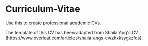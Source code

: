 # Curriculum-Vitae


Use this to create professional academic CVs.

The template of this CV has been adapted from Shaila Ang's CV (https://www.overleaf.com/articles/shaila-angs-cv/zhxksygkzfds).
